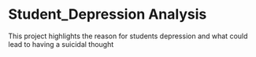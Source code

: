 # Student_Depression Analysis

This project highlights the reason for students depression and what could lead to having a suicidal thought
